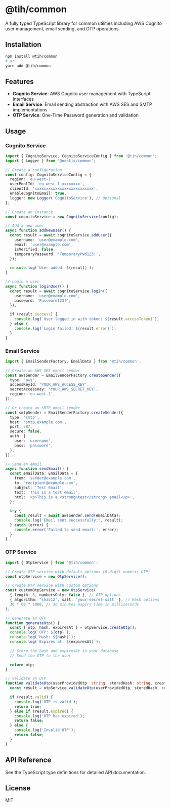 # @tih/common

A fully typed TypeScript library for common utilities including AWS Cognito user management, email sending, and OTP operations.

## Installation

```bash
npm install @tih/common
# or
yarn add @tih/common
```

## Features

- **Cognito Service**: AWS Cognito user management with TypeScript interfaces
- **Email Service**: Email sending abstraction with AWS SES and SMTP implementations
- **OTP Service**: One-Time Password generation and validation

## Usage

### Cognito Service

```typescript
import { CognitoService, CognitoServiceConfig } from '@tih/common';
import { Logger } from '@nestjs/common';

// Create a configuration
const config: CognitoServiceConfig = {
  region: 'eu-west-1',
  userPoolId: 'eu-west-1_xxxxxxxx',
  clientId: 'xxxxxxxxxxxxxxxxxxxxxxxxxx',
  enableCognitoEmail: true,
  logger: new Logger('CognitoService'), // Optional
};

// Create an instance
const cognitoService = new CognitoService(config);

// Add a new user
async function addNewUser() {
  const result = await cognitoService.addUser({
    username: 'user@example.com',
    email: 'user@example.com',
    isVerified: false,
    temporaryPassword: 'TemporaryPwd123!',
  });

  console.log(`User added: ${result}`);
}

// Login a user
async function loginUser() {
  const result = await cognitoService.login({
    username: 'user@example.com',
    password: 'Password123!',
  });

  if (result.success) {
    console.log(`User logged in with token: ${result.accessToken}`);
  } else {
    console.log(`Login failed: ${result.error}`);
  }
}
```

### Email Service

```typescript
import { EmailSenderFactory, EmailData } from '@tih/common';

// Create an AWS SES email sender
const awsSender = EmailSenderFactory.createSender({
  type: 'aws',
  accessKeyId: 'YOUR_AWS_ACCESS_KEY',
  secretAccessKey: 'YOUR_AWS_SECRET_KEY',
  region: 'eu-west-1',
});

// Or create an SMTP email sender
const smtpSender = EmailSenderFactory.createSender({
  type: 'smtp',
  host: 'smtp.example.com',
  port: 587,
  secure: false,
  auth: {
    user: 'username',
    pass: 'password',
  },
});

// Send an email
async function sendEmail() {
  const emailData: EmailData = {
    from: 'sender@example.com',
    to: 'recipient@example.com',
    subject: 'Test Email',
    text: 'This is a test email',
    html: '<p>This is a <strong>test</strong> email</p>',
  };

  try {
    const result = await awsSender.send(emailData);
    console.log('Email sent successfully:', result);
  } catch (error) {
    console.error('Failed to send email:', error);
  }
}
```

### OTP Service

```typescript
import { OtpService } from '@tih/common';

// Create OTP service with default options (6-digit numeric OTP)
const otpService = new OtpService();

// Create OTP service with custom options
const customOtpService = new OtpService(
  { length: 8, numbersOnly: false }, // OTP options
  { algorithm: 'sha512', salt: 'your-secret-salt' }, // Hash options
  30 * 60 * 1000, // 30 minutes expiry time in milliseconds
);

// Generate an OTP
function generateOtp() {
  const { otp, hash, expiresAt } = otpService.createOtp();
  console.log(`OTP: ${otp}`);
  console.log(`Hash: ${hash}`);
  console.log(`Expires at: ${expiresAt}`);

  // Store the hash and expiresAt in your database
  // Send the OTP to the user

  return otp;
}

// Validate an OTP
function validateOtp(userProvidedOtp: string, storedHash: string, createdAt: Date) {
  const result = otpService.validateOtp(userProvidedOtp, storedHash, createdAt);

  if (result.valid) {
    console.log('OTP is valid');
    return true;
  } else if (result.expired) {
    console.log('OTP has expired');
    return false;
  } else {
    console.log('Invalid OTP');
    return false;
  }
}
```

## API Reference

See the TypeScript type definitions for detailed API documentation.

## License

MIT
